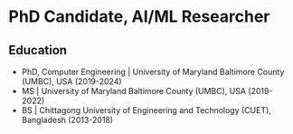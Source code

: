# PhD Candidate, AI/ML Researcher
## Education
- PhD, Computer Engineering | University of Maryland Baltimore County (UMBC), USA (2019-2024)
- MS  | University of Maryland Baltimore County (UMBC), USA (2019-2022)
- BS  | Chittagong University of Engineering and Technology (CUET), Bangladesh (2013-2018)
